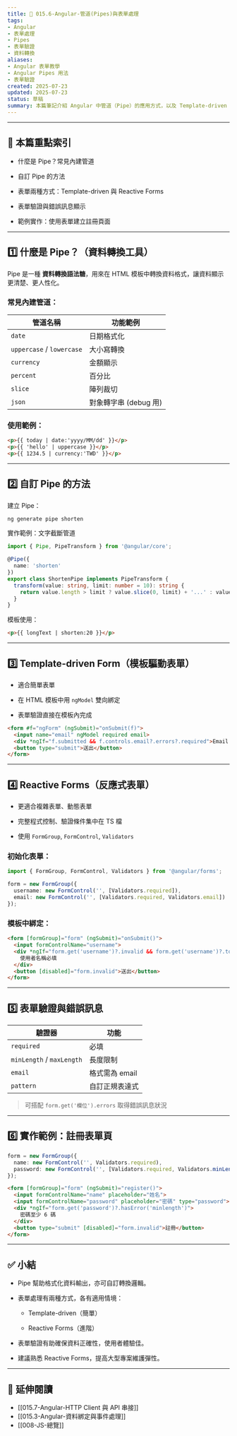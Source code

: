 ```yaml
---
title: 🧪 015.6-Angular-管道(Pipes)與表單處理  
tags:
- Angular
- 表單處理
- Pipes
- 表單驗證
- 資料轉換  
aliases:
- Angular 表單教學
- Angular Pipes 用法
- 表單驗證  
created: 2025-07-23  
updated: 2025-07-23  
status: 草稿  
summary: 本篇筆記介紹 Angular 中管道（Pipe）的應用方式，以及 Template-driven 與 Reactive Forms 表單處理方法，幫助新手掌握資料顯示轉換與使用者輸入驗證技巧。
---
```

---

## 📘 本篇重點索引

- 什麼是 Pipe？常見內建管道

- 自訂 Pipe 的方法

- 表單兩種方式：Template-driven 與 Reactive Forms

- 表單驗證與錯誤訊息顯示

- 範例實作：使用表單建立註冊頁面

---

## 1️⃣ 什麼是 Pipe？（資料轉換工具）

Pipe 是一種 **資料轉換語法糖**，用來在 HTML 模板中轉換資料格式，讓資料顯示更清楚、更人性化。

### 常見內建管道：

|管道名稱|功能範例|
|---|---|
|`date`|日期格式化|
|`uppercase` / `lowercase`|大小寫轉換|
|`currency`|金額顯示|
|`percent`|百分比|
|`slice`|陣列裁切|
|`json`|對象轉字串 (debug 用)|

### 使用範例：

```html
<p>{{ today | date:'yyyy/MM/dd' }}</p>
<p>{{ 'hello' | uppercase }}</p>
<p>{{ 1234.5 | currency:'TWD' }}</p>
```

---
## 2️⃣ 自訂 Pipe 的方法

建立 Pipe：

```bash
ng generate pipe shorten
```

實作範例：文字截斷管道

```typescript
import { Pipe, PipeTransform } from '@angular/core';

@Pipe({
  name: 'shorten'
})
export class ShortenPipe implements PipeTransform {
  transform(value: string, limit: number = 10): string {
    return value.length > limit ? value.slice(0, limit) + '...' : value;
  }
}
```

模板使用：

```html
<p>{{ longText | shorten:20 }}</p>
```

---
## 3️⃣ Template-driven Form（模板驅動表單）

- 適合簡單表單

- 在 HTML 模板中用 `ngModel` 雙向綁定

- 表單驗證直接在模板內完成

```html
<form #f="ngForm" (ngSubmit)="onSubmit(f)">
  <input name="email" ngModel required email>
  <div *ngIf="f.submitted && f.controls.email?.errors?.required">Email 必填</div>
  <button type="submit">送出</button>
</form>
```

---
## 4️⃣ Reactive Forms（反應式表單）

- 更適合複雜表單、動態表單

- 完整程式控制、驗證條件集中在 TS 檔

- 使用 `FormGroup`, `FormControl`, `Validators`

### 初始化表單：

```typescript
import { FormGroup, FormControl, Validators } from '@angular/forms';

form = new FormGroup({
  username: new FormControl('', [Validators.required]),
  email: new FormControl('', [Validators.required, Validators.email])
});
```

### 模板中綁定：

```html
<form [formGroup]="form" (ngSubmit)="onSubmit()">
  <input formControlName="username">
  <div *ngIf="form.get('username')?.invalid && form.get('username')?.touched">
    使用者名稱必填
  </div>
  <button [disabled]="form.invalid">送出</button>
</form>
```

---

## 5️⃣ 表單驗證與錯誤訊息

|驗證器|功能|
|---|---|
|`required`|必填|
|`minLength` / `maxLength`|長度限制|
|`email`|格式需為 email|
|`pattern`|自訂正規表達式|

> 可搭配 `form.get('欄位').errors` 取得錯誤訊息狀況

---
## 6️⃣ 實作範例：註冊表單頁

```typescript
form = new FormGroup({
  name: new FormControl('', Validators.required),
  password: new FormControl('', [Validators.required, Validators.minLength(6)])
});
```

```html
<form [formGroup]="form" (ngSubmit)="register()">
  <input formControlName="name" placeholder="姓名">
  <input formControlName="password" placeholder="密碼" type="password">
  <div *ngIf="form.get('password')?.hasError('minlength')">
    密碼至少 6 碼
  </div>
  <button type="submit" [disabled]="form.invalid">註冊</button>
</form>
```

---

## ✅ 小結

- Pipe 幫助格式化資料輸出，亦可自訂轉換邏輯。

- 表單處理有兩種方式，各有適用情境：
    
    - Template-driven（簡單）
    
    - Reactive Forms（進階）

- 表單驗證有助確保資料正確性，使用者體驗佳。

- 建議熟悉 Reactive Forms，提高大型專案維護彈性。


---

## 🔗 延伸閱讀

- [[015.7-Angular-HTTP Client 與 API 串接]]
- [[015.3-Angular-資料綁定與事件處理]]
- [[008-JS-總覽]]
